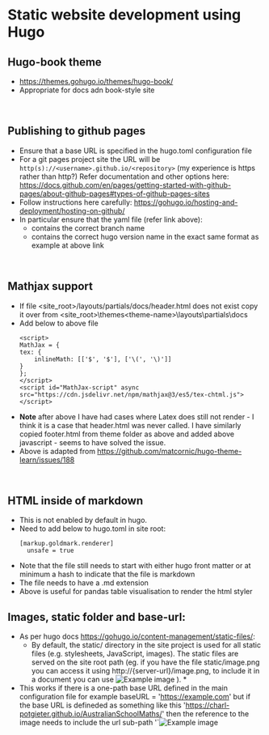 # Static website development using Hugo

## Hugo-book theme

 - https://themes.gohugo.io/themes/hugo-book/
 - Appropriate for docs adn book-style site

<br>

## Publishing to github pages

 - Ensure that a base URL is specified in the hugo.toml configuration file
 - For a git pages project site the URL will be 
 `http(s)://<username>.github.io/<repository>`  (my experience is https rather than http?)  Refer documentation and other options here:
 https://docs.github.com/en/pages/getting-started-with-github-pages/about-github-pages#types-of-github-pages-sites
 - Follow instructions here carefully: https://gohugo.io/hosting-and-deployment/hosting-on-github/
 - In particular ensure that the yaml file (refer link above):
     - contains the correct branch name
     - contains the correct hugo version name in the exact same format as example at above link

<br>

## Mathjax support

 - If file <site_root>/layouts/partials/docs/header.html does not exist copy it over from <site_root>\themes\<theme-name>\layouts\partials\docs
 - Add below to above file
    ```
    <script>
    MathJax = {
    tex: {
        inlineMath: [['$', '$'], ['\(', '\)']]
    }
    };
    </script>
    <script id="MathJax-script" async
    src="https://cdn.jsdelivr.net/npm/mathjax@3/es5/tex-chtml.js">
    </script>
    ```
 - **Note** after above I have had cases where Latex does still not render - I think it is a case that header.html was never called.   I have  similarly copied footer.html from theme folder as above and added above javascript - seems to have solved the issue.
 - Above is adapted from https://github.com/matcornic/hugo-theme-learn/issues/188

<br>

 ## HTML inside of markdown
  - This is not enabled by default in hugo.
  - Need to add below to hugo.toml in site root:
      ```
    [markup.goldmark.renderer]
        unsafe = true
    ```
 - Note that the file still needs to start with either hugo front matter or at minimum a hash to indicate that the file is markdown
 -  The file needs to have a .md extension
 - Above is useful for pandas table visualisation to render the html styler
 
 
 ## Images, static folder and base-url:
 
  - As per hugo docs https://gohugo.io/content-management/static-files/:  
    * By default, the static/ directory in the site project is used for all static files (e.g. stylesheets, JavaScript, images). The static files are served on the site root path (eg. if you have the file static/image.png you can access it using http://{server-url}/image.png, to include it in a document you can use ![Example image](/image.png) ). *
  - This works if there is a one-path base URL defined in the main configuration file for example baseURL = 'https://example.com'   but if the base URL is defineded as something like this  'https://charl-potgieter.github.io/AustralianSchoolMaths/' then the reference to the image needs to include the url sub-path
    '`![Example image](/AustralianSchoolMaths/image.png)
 